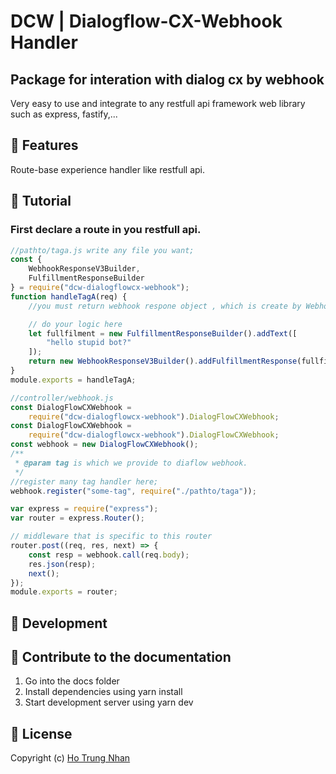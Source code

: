 # DCW | Dialogflow-CX-Webhook Handler

## Package for interation with dialog cx by webhook

Very easy to use and integrate to any restfull api framework web library such as express, fastify,...

## 📖 Features

Route-base experience handler like restfull api.

## 📖 Tutorial

### First declare a route in you restfull api.

```js
//pathto/taga.js write any file you want;
const {
	WebhookResponseV3Builder,
	FulfillmentResponseBuilder
} = require("dcw-dialogflowcx-webhook");
function handleTagA(req) {
	//you must return webhook respone object , which is create by WebhookResponseV3Builder;

	// do your logic here
	let fullfilment = new FulfillmentResponseBuilder().addText([
		"hello stupid bot?"
	]);
	return new WebhookResponseV3Builder().addFulfillmentResponse(fullfilment);
}
module.exports = handleTagA;
```

```js
//controller/webhook.js
const DialogFlowCXWebhook =
	require("dcw-dialogflowcx-webhook").DialogFlowCXWebhook;
const DialogFlowCXWebhook =
	require("dcw-dialogflowcx-webhook").DialogFlowCXWebhook;
const webhook = new DialogFlowCXWebhook();
/**
 * @param tag is which we provide to diaflow webhook.
 */
//register many tag handler here;
webhook.register("some-tag", require("./pathto/taga"));

var express = require("express");
var router = express.Router();

// middleware that is specific to this router
router.post((req, res, next) => {
	const resp = webhook.call(req.body);
	res.json(resp);
	next();
});
module.exports = router;
```

## 📖 Development

## 📖 Contribute to the documentation

1. Go into the docs folder
2. Install dependencies using yarn install
3. Start development server using yarn dev

## 📖 License

Copyright (c) [Ho Trung Nhan](github.com/hotrungnhan)
